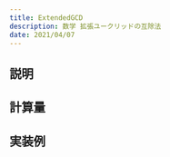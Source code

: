 ```yaml
---
title: ExtendedGCD
description: 数学 拡張ユークリッドの互除法
date: 2021/04/07
---
```


## 説明

## 計算量

## 実装例

```cpp import=/assets/Library/math/extgcd.cpp
```
